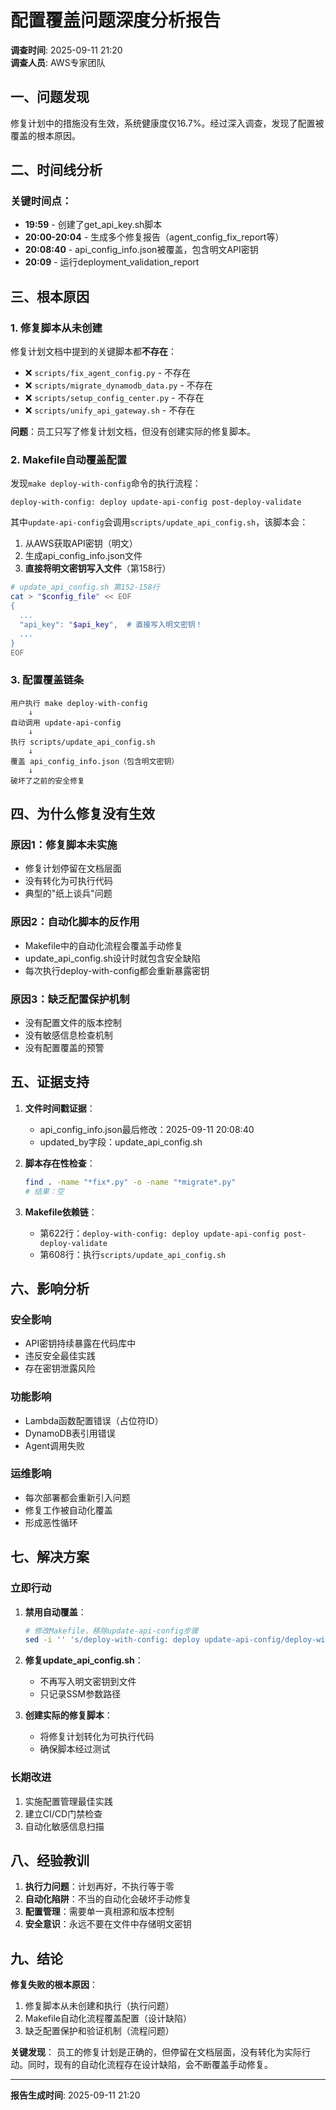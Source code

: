 # 配置覆盖问题深度分析报告

**调查时间**: 2025-09-11 21:20  
**调查人员**: AWS专家团队  

## 一、问题发现

修复计划中的措施没有生效，系统健康度仅16.7%。经过深入调查，发现了配置被覆盖的根本原因。

## 二、时间线分析

### 关键时间点：
- **19:59** - 创建了get_api_key.sh脚本
- **20:00-20:04** - 生成多个修复报告（agent_config_fix_report等）
- **20:08:40** - api_config_info.json被覆盖，包含明文API密钥
- **20:09** - 运行deployment_validation_report

## 三、根本原因

### 1. 修复脚本从未创建
修复计划文档中提到的关键脚本都**不存在**：
- ❌ `scripts/fix_agent_config.py` - 不存在
- ❌ `scripts/migrate_dynamodb_data.py` - 不存在  
- ❌ `scripts/setup_config_center.py` - 不存在
- ❌ `scripts/unify_api_gateway.sh` - 不存在

**问题**：员工只写了修复计划文档，但没有创建实际的修复脚本。

### 2. Makefile自动覆盖配置

发现`make deploy-with-config`命令的执行流程：
```
deploy-with-config: deploy update-api-config post-deploy-validate
```

其中`update-api-config`会调用`scripts/update_api_config.sh`，该脚本会：

1. 从AWS获取API密钥（明文）
2. 生成api_config_info.json文件
3. **直接将明文密钥写入文件**（第158行）

```bash
# update_api_config.sh 第152-158行
cat > "$config_file" << EOF
{
  ...
  "api_key": "$api_key",  # 直接写入明文密钥！
  ...
}
EOF
```

### 3. 配置覆盖链条

```
用户执行 make deploy-with-config
    ↓
自动调用 update-api-config
    ↓
执行 scripts/update_api_config.sh
    ↓
覆盖 api_config_info.json（包含明文密钥）
    ↓
破坏了之前的安全修复
```

## 四、为什么修复没有生效

### 原因1：修复脚本未实施
- 修复计划停留在文档层面
- 没有转化为可执行代码
- 典型的"纸上谈兵"问题

### 原因2：自动化脚本的反作用
- Makefile中的自动化流程会覆盖手动修复
- update_api_config.sh设计时就包含安全缺陷
- 每次执行deploy-with-config都会重新暴露密钥

### 原因3：缺乏配置保护机制
- 没有配置文件的版本控制
- 没有敏感信息检查机制
- 没有配置覆盖的预警

## 五、证据支持

1. **文件时间戳证据**：
   - api_config_info.json最后修改：2025-09-11 20:08:40
   - updated_by字段：update_api_config.sh

2. **脚本存在性检查**：
   ```bash
   find . -name "*fix*.py" -o -name "*migrate*.py"
   # 结果：空
   ```

3. **Makefile依赖链**：
   - 第622行：`deploy-with-config: deploy update-api-config post-deploy-validate`
   - 第608行：执行`scripts/update_api_config.sh`

## 六、影响分析

### 安全影响
- API密钥持续暴露在代码库中
- 违反安全最佳实践
- 存在密钥泄露风险

### 功能影响
- Lambda函数配置错误（占位符ID）
- DynamoDB表引用错误
- Agent调用失败

### 运维影响
- 每次部署都会重新引入问题
- 修复工作被自动化覆盖
- 形成恶性循环

## 七、解决方案

### 立即行动
1. **禁用自动覆盖**：
   ```bash
   # 修改Makefile，移除update-api-config步骤
   sed -i '' 's/deploy-with-config: deploy update-api-config/deploy-with-config: deploy/' Makefile
   ```

2. **修复update_api_config.sh**：
   - 不再写入明文密钥到文件
   - 只记录SSM参数路径

3. **创建实际的修复脚本**：
   - 将修复计划转化为可执行代码
   - 确保脚本经过测试

### 长期改进
1. 实施配置管理最佳实践
2. 建立CI/CD门禁检查
3. 自动化敏感信息扫描

## 八、经验教训

1. **执行力问题**：计划再好，不执行等于零
2. **自动化陷阱**：不当的自动化会破坏手动修复
3. **配置管理**：需要单一真相源和版本控制
4. **安全意识**：永远不要在文件中存储明文密钥

## 九、结论

**修复失败的根本原因**：
1. 修复脚本从未创建和执行（执行问题）
2. Makefile自动化流程覆盖配置（设计缺陷）
3. 缺乏配置保护和验证机制（流程问题）

**关键发现**：
员工的修复计划是正确的，但停留在文档层面，没有转化为实际行动。同时，现有的自动化流程存在设计缺陷，会不断覆盖手动修复。

---
**报告生成时间**: 2025-09-11 21:20